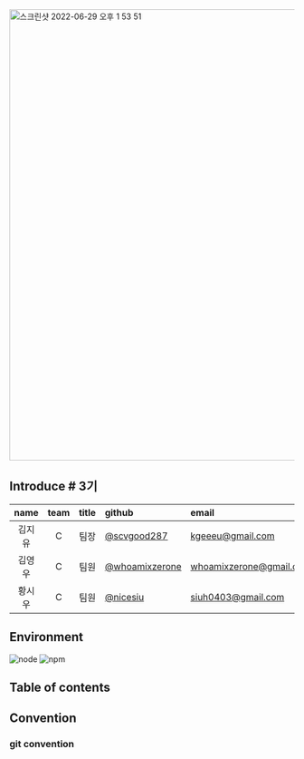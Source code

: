 
<img width="796" alt="스크린샷 2022-06-29 오후 1 53 51" src="https://user-images.githubusercontent.com/87293880/176354544-64349373-3ba4-433f-a0e9-761e9c044888.png">


## Introduce # 3기
|name|team|title|github|email|
|:----:|:----:|:---:|:----|:--|
|김지유|C|팀장|[@scvgood287](https://github.com/scvgood287)|kgeeeu@gmail.com|
|김영우|C|팀원|[@whoamixzerone](https://github.com/whoamixzerone)|whoamixzerone@gmail.com|
|황시우|C|팀원|[@nicesiu](https://github.com/nicesiu)|siuh0403@gmail.com|


## Environment
![node](https://img.shields.io/badge/node-v16.15.1-3776AB?&style=plastic&logo=JavaScript&logoColor=white?label=healthinesses)
![npm](https://img.shields.io/badge/npm-8.13.1-7986cb?&style=plastic&logo=npm&logoColor=white?label=healthinesses)

## Table of contents


## Convention
### git convention
